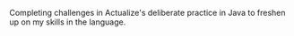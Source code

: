 Completing challenges in Actualize's deliberate practice in Java to freshen up on my skills in the language.
